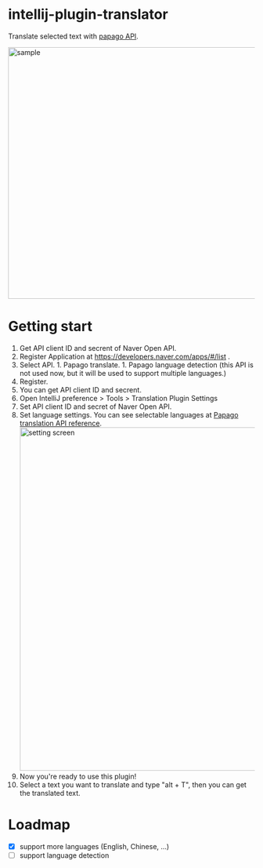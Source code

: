 # intellij-plugin-translator
Translate selected text with [papago API](https://developers.naver.com/docs/papago/papago-detectlangs-overview.md).

<img width="513" alt="sample" src="https://user-images.githubusercontent.com/2020337/126896587-6f06404d-9372-4001-8f78-fdc5a6e69a83.png">

# Getting start
1. Get API client ID and secrent of Naver Open API.
  1. Register Application at https://developers.naver.com/apps/#/list .
  1. Select API.
    1. Papago translate.
    1. Papago language detection (this API is not used now, but it will be used to support multiple languages.)
  1. Register.
  1. You can get API client ID and secrent.
1. Open IntelliJ preference > Tools > Translation Plugin Settings
1. Set API client ID and secret of Naver Open API.
1. Set language settings. You can see selectable languages at [Papago translation API reference](https://developers.naver.com/docs/papago/papago-nmt-api-reference.md).
   </br><img width="700" alt="setting screen" src="https://user-images.githubusercontent.com/2020337/126918190-ce0c9780-87c5-43d9-833a-f3e63e2c06ea.png">
1. Now you're ready to use this plugin!
1. Select a text you want to translate and type "alt + T", then you can get the translated text.

# Loadmap
* [x] support more languages (English, Chinese, ...)
* [ ] support language detection

